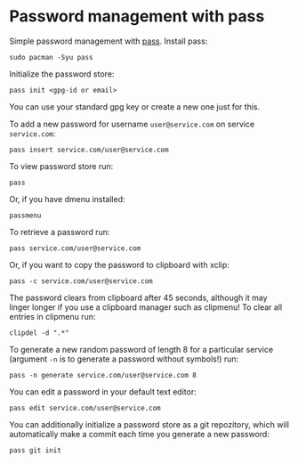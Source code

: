 # Password management with pass

Simple password management with [pass](https://www.passwordstore.org/). Install pass:
```
sudo pacman -Syu pass
```

Initialize the password store:
```
pass init <gpg-id or email>
```

You can use your standard gpg key or create a new one just for this.

To add a new password for username `user@service.com` on service `service.com`:
```
pass insert service.com/user@service.com
```

To view password store run:
```
pass
```

Or, if you have dmenu installed:
```
passmenu
```

To retrieve a password run:
```
pass service.com/user@service.com
```

Or, if you want to copy the password to clipboard with xclip:
```
pass -c service.com/user@service.com
```

The password clears from clipboard after 45 seconds, although it may linger longer if you use a clipboard manager such as clipmenu! To clear all entries in clipmenu run:
```
clipdel -d ".*"
```

To generate a new random password of length 8 for a particular service (argument `-n` is to generate a password without symbols!) run:
```
pass -n generate service.com/user@service.com 8
```

You can edit a password in your default text editor:
```
pass edit service.com/user@service.com
```

You can additionally initialize a password store as a git repozitory, which will automatically make a commit each time you generate a new password:
```
pass git init
```

